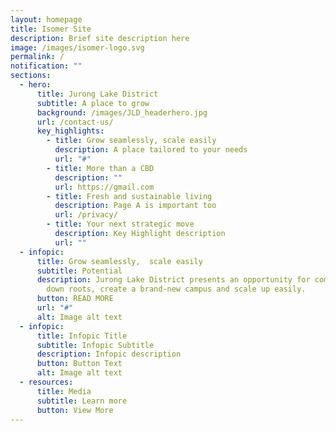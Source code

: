 ```yaml
---
layout: homepage
title: Isomer Site
description: Brief site description here
image: /images/isomer-logo.svg
permalink: /
notification: ""
sections:
  - hero:
      title: Jurong Lake District
      subtitle: A place to grow
      background: /images/JLD_headerhero.jpg
      url: /contact-us/
      key_highlights:
        - title: Grow seamlessly, scale easily
          description: A place tailored to your needs
          url: "#"
        - title: More than a CBD
          description: ""
          url: https://gmail.com
        - title: Fresh and sustainable living
          description: Page A is important too
          url: /privacy/
        - title: Your next strategic move
          description: Key Highlight description
          url: ""
  - infopic:
      title: Grow seamlessly,  scale easily
      subtitle: Potential
      description: Jurong Lake District presents an opportunity for companies to put
        down roots, create a brand-new campus and scale up easily.
      button: READ MORE
      url: "#"
      alt: Image alt text
  - infopic:
      title: Infopic Title
      subtitle: Infopic Subtitle
      description: Infopic description
      button: Button Text
      alt: Image alt text
  - resources:
      title: Media
      subtitle: Learn more
      button: View More
---
```

